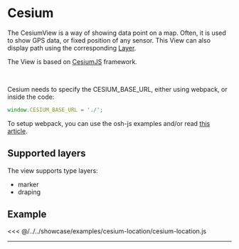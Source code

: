 # Cesium


The CesiumView is a way of showing data point on a map. Often, it is used to show GPS data, or fixed position of any sensor.
This View can also display path using the corresponding [Layer](../layers/layer).

The View is based on [CesiumJS](https://cesium.com/cesiumjs/) framework.

<br/>
<DocumentationLoad path="/guide/api/CesiumView.html"/>

Cesium needs to specify the CESIUM_BASE_URL, either using webpack, or inside the code:

```js
window.CESIUM_BASE_URL = './';
```

To setup webpack, you can use the osh-js examples and/or read [this article](https://cesium.com/docs/tutorials/cesium-and-webpack/).

## Supported layers

The view supports type layers:
- marker
- draping

## Example

<<< @/../../showcase/examples/cesium-location/cesium-location.js

<hr class="demo-hr"/>
<br/><br/>

<Example path="/showcase/cesium-location.html" style="border:none;width:100%;height: 500px" />
